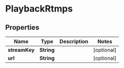 # PlaybackRtmps

## Properties
Name | Type | Description | Notes
------------ | ------------- | ------------- | -------------
**streamKey** | **String** |  |  [optional]
**url** | **String** |  |  [optional]
